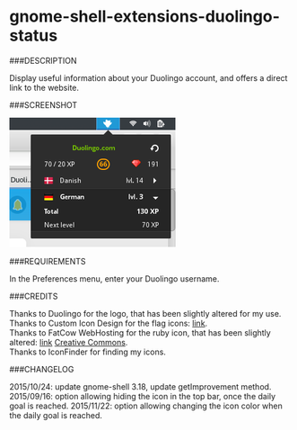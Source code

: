 # gnome-shell-extensions-duolingo-status

###DESCRIPTION

Display useful information about your Duolingo account, and offers a direct link to the website.

###SCREENSHOT

![screenshot](./screenshot.png)

###REQUIREMENTS

In the Preferences menu, enter your Duolingo username.

###CREDITS

Thanks to Duolingo for the logo, that has been slightly altered for my use.  
Thanks to Custom Icon Design for the flag icons: [link](http://www.customicondesign.com/).  
Thanks to FatCow WebHosting for the ruby icon, that has been slightly altered: [link](http://www.fatcow.com/free-icons/) [Creative Commons](http://creativecommons.org/licenses/by/3.0/us/).  
Thanks to IconFinder for finding my icons.  

###CHANGELOG

2015/10/24: update gnome-shell 3.18, update getImprovement method.
2015/09/16: option allowing hiding the icon in the top bar, once the daily goal is reached.
2015/11/22: option allowing changing the icon color when the daily goal is reached.
